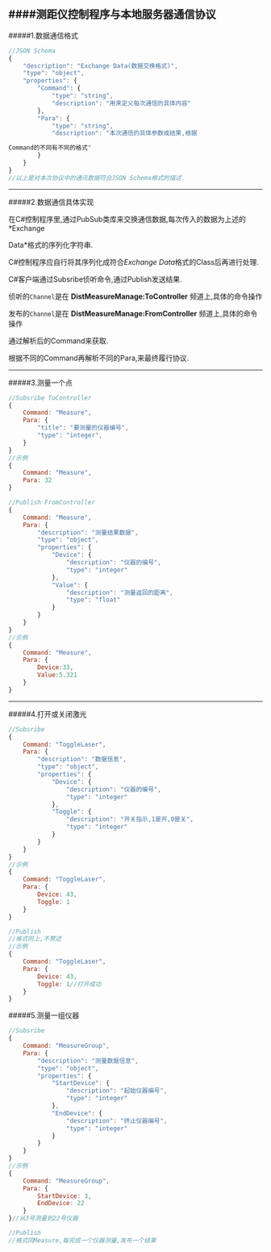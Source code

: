 ####测距仪控制程序与本地服务器通信协议
--------

#####1.数据通信格式


```javascript
//JSON Schema
{
	"description": "Exchange Data(数据交换格式)",
	"type": "object",
	"properties": {
		"Command": {
			"type": "string",
			"description": "用来定义每次通信的具体内容"
		},
		"Para": {
			"type": "string",
			"description": "本次通信的具体参数或结果,根据

Command的不同有不同的格式"
		}
	}
}
//以上是对本次协议中的通讯数据符合JSON Schema格式的描述.
```

-----------

#####2.数据通信具体实现

在C#控制程序里,通过PubSub类库来交换通信数据,每次传入的数据为上述的*Exchange 

Data*格式的序列化字符串.

C#控制程序应自行将其序列化成符合*Exchange Data*格式的Class后再进行处理.

C#客户端通过Subsribe侦听命令,通过Publish发送结果.

侦听的```Channel```是在 **DistMeasureManage:ToController** 频道上,具体的命令操作

发布的```Channel```是在 **DistMeasureManage:FromController** 频道上,具体的命令操作

通过解析后的Command来获取.

根据不同的Command再解析不同的Para,来最终履行协议.

-----------
#####3.测量一个点
```javascript
//Subsribe ToController
{
    Command: "Measure",
    Para: {
        "title": "要测量的仪器编号",
        "type": "integer",
    }
}
//示例
{
    Command: "Measure",
    Para: 32
}
```

```javascript
//Publish FromController
{
    Command: "Measure",
    Para: {
        "description": "测量结果数据",
        "type": "object",
        "properties": {
            "Device": {
                "description": "仪器的编号",
                "type": "integer"
            },
            "Value": {
                "description": "测量返回的距离",
                "type": "float"
            }
        }
    }
}
//示例
{
    Command: "Measure",
    Para: {
    	Device:33,
    	Value:5.321
    }
}
```

------
#####4.打开或关闭激光
```javascript
//Subsribe
{
    Command: "ToggleLaser",
    Para: {
        "description": "数据信息",
        "type": "object",
        "properties": {
            "Device": {
                "description": "仪器的编号",
                "type": "integer"
            },
            "Toggle": {
                "description": "开关指示,1是开,0是关",
                "type": "integer"
            }
        }
    }
}
//示例
{
    Command: "ToggleLaser",
    Para: {
        Device: 43,
        Toggle: 1
    }
}
```

```javascript
//Publish
//格式同上,不赘述
//示例
{
    Command: "ToggleLaser",
    Para: {
        Device: 43,
        Toggle: 1//打开成功
    }
}
```

#####5.测量一组仪器
```javascript
//Subsribe
{
    Command: "MeasureGroup",
    Para: {
        "description": "测量数据信息",
        "type": "object",
        "properties": {
            "StartDevice": {
                "description": "起始仪器编号",
                "type": "integer"
            },
            "EndDevice": {
                "description": "终止仪器编号",
                "type": "integer"
            }
        }
    }
}
//示例
{
    Command: "MeasureGroup",
    Para: {
        StartDevice: 3,
        EndDevice: 22
    }
}//从3号测量到22号仪器

//Publish
//格式同Measure,每完成一个仪器测量,发布一个结果
```
